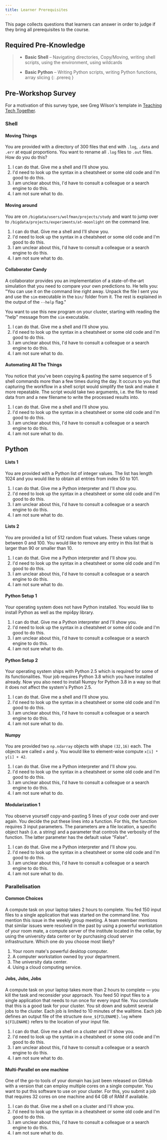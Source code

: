 ```yaml
---
title: Learner Prerequisites
---
```


This page collects questions that learners can answer in order to judge if they
bring all prerequisites to the course.

## Required Pre-Knowledge

> - **Basic Shell** – Navigating directories, Copy/Moving, writing shell
>   scripts, using the environment, using wildcards
> 
> - **Basic Python** – Writing Python scripts, writing Python functions, array
>   slicing
{: .prereq }

## Pre-Workshop Survey

For a motivation of this survey type, see Greg Wilson's template in 
[Teaching Tech Together](
https://teachtogether.tech/en/index.html#s:checklists-preassess).

### Shell

#### Moving Things

You are provided with a directory of 300 files that end with `.log`, `.data` 
and `.err` at equal proportions. You want to rename all `.log` files to `.out` 
files. How do you do this?

1. I can do that. Give me a shell and I'll show you.
2. I'd need to look up the syntax in a cheatsheet or some old code and I'm good
   to do this.
3. I am unclear about this, I'd have to consult a colleague or a search engine
   to do this.
4. I am not sure what to do.

#### Moving around

You are on `/bigdata/users/wolfman/projects/study` and want to jump over to
`/bigdata/projects/experiments/at-moonlight` on the command line.

1. I can do that. Give me a shell and I'll show you.
2. I'd need to look up the syntax in a cheatsheet or some old code and I'm good
   to do this.
3. I am unclear about this, I'd have to consult a colleague or a search engine
   to do this.
4. I am not sure what to do.

#### Collaborator Candy

A collaborator provides you an implementation of a state-of-the-art simulation
that you need to compare your own predictions to. He tells you: "You can use it
on the command line right away. Unpack the file I sent you and use the `sim`
executable in the `bin/` folder from it. The rest is explained in the output of
the `--help` flag." 

You want to use this new program on your cluster, starting with reading the
"help" message from the `sim` executable.

1. I can do that. Give me a shell and I'll show you.
2. I'd need to look up the syntax in a cheatsheet or some old code and I'm good
   to do this.
3. I am unclear about this, I'd have to consult a colleague or a search engine
   to do this.
4. I am not sure what to do.

#### Automating All The Things

You notice that you've been copying & pasting the same sequence of 5 shell
commands more than a few times during the day. It occurs to you that capturing
the workflow in a shell script would simplify the task and make it more
repeatable. The script would take two arguments, i.e. the file to read data
from and a new filename to write the processed results into.

1. I can do that. Give me a shell and I'll show you.
2. I'd need to look up the syntax in a cheatsheet or some old code and I'm good
   to do this.
3. I am unclear about this, I'd have to consult a colleague or a search engine
   to do this.
4. I am not sure what to do.


## Python

#### Lists 1

You are provided with a Python list of integer values. The list has length 1024
and you would like to obtain all entries from index 50 to 101.

1. I can do that. Give me a Python interpreter and I'll show you.
2. I'd need to look up the syntax in a cheatsheet or some old code and I'm good
   to do this.
3. I am unclear about this, I'd have to consult a colleague or a search engine
   to do this.
4. I am not sure what to do.

#### Lists 2

You are provided a list of 512 random float values. These values range between
0 and 100. You would like to remove any entry in this list that is larger than
90 or smaller than 10.

1. I can do that. Give me a Python interpreter and I'll show you.
2. I'd need to look up the syntax in a cheatsheet or some old code and I'm good
   to do this.
3. I am unclear about this, I'd have to consult a colleague or a search engine
   to do this.
4. I am not sure what to do.

#### Python Setup 1

Your operating system does not have Python installed. You would like to install
Python as well as the mpi4py library.

1. I can do that. Give me a Python interpreter and I'll show you.
2. I'd need to look up the syntax in a cheatsheet or some old code and I'm good
   to do this.
3. I am unclear about this, I'd have to consult a colleague or a search engine
   to do this.
4. I am not sure what to do.

#### Python Setup 2

Your operating system ships with Python 2.5 which is required for some of its
functionalities. Your job requires Python 3.8 which you have installed
already. Now you also need to install Numpy for Python 3.8 in a way so that it
does not affect the system's Python 2.5.

1. I can do that. Give me a shell and I'll show you.
2. I'd need to look up the syntax in a cheatsheet or some old code and I'm good
   to do this.
3. I am unclear about this, I'd have to consult a colleague or a search engine
   to do this.
4. I am not sure what to do.

#### Numpy

You are provided two `np.ndarray` objects with shape `(32,16)` each. The
objects are called `x` and `y`. You would like to element-wise compute
`x[i] * y[i] + 42`.

1. I can do that. Give me a Python interpreter and I'll show you.
2. I'd need to look up the syntax in a cheatsheet or some old code and I'm good
   to do this.
3. I am unclear about this, I'd have to consult a colleague or a search engine
   to do this.
4. I am not sure what to do.

#### Modularization 1

You observe yourself copy-and-pasting 5 lines of your code over and over
again. You decide the put these lines into a function. For this, the function
requires 3 input parameters. The parameters are a file location, a specific
object hash (i.e. a string) and a parameter that controls the verbosity of the
function. The latter parameter has the default value "False".

1. I can do that. Give me a Python interpreter and I'll show you.
2. I'd need to look up the syntax in a cheatsheet or some old code and I'm good
   to do this.
3. I am unclear about this, I'd have to consult a colleague or a search engine
   to do this.
4. I am not sure what to do.


### Parallelisation

#### Common Choices

A compute task on your laptop takes 2 hours to complete. You fed 150 input
files to a single application that was started on the command line. You mention
this issue in the weekly group meeting. A team member mentions that similar
issues were resolved in the past by using a powerful workstation of your room
mate, a compute server of the institute located in the cellar, by using the
university data center or by purchasing cloud server infrastructure. Which one
do you choose most likely?

1. Your room mate's powerful desktop computer.
2. A computer workstation owned by your department.
3. The university data center.
4. Using a cloud computing service.

#### Jobs, Jobs, Jobs

A compute task on your laptop takes more than 2 hours to complete &mdash; you kill
the task and reconsider your approach. You feed 50 input files to a single
application that needs to run once for every input file. You conclude that this
is a good task for your cluster. You sit down and submit several jobs to the
cluster. Each job is limited to 10 minutes of the walltime. Each job defines an
output file of the structure `done_${FILENAME}.log` where `${FILENAME}` refers
to the location of your input file.

1. I can do that. Give me a shell on a cluster and I'll show you.
2. I'd need to look up the syntax in a cheatsheet or some old code and I'm good
   to do this.
3. I am unclear about this, I'd have to consult a colleague or a search engine
   to do this.
4. I am not sure what to do.

#### Multi-Parallel on one machine

One of the go-to tools of your domain has just been released on GitHub with a
version that can employ multiple cores on a single computer. You want to put
this software to use on your cluster. For this, you submit a job that requires
32 cores on one machine and 64 GB of RAM if available.

1. I can do that. Give me a shell on a cluster and I'll show you.
2. I'd need to look up the syntax in a cheatsheet or some old code and I'm good
   to do this.
3. I am unclear about this, I'd have to consult a colleague or a search engine
   to do this.
4. I am not sure what to do.
